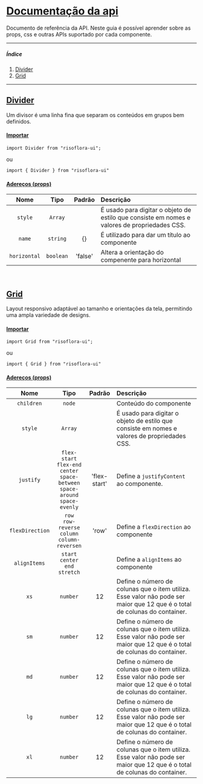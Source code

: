 # [Documentação da api](https://stackedit.io)
Documento de referência da API. Neste guia é possível aprender sobre as props, css e outras APIs suportado por cada componente.

*******
##### Índice
 1. [Divider](#divider)
 1. [Grid](#grid)
*******

<div id='divider'/>

## [Divider](https://stackedit.io)

Um divisor é uma linha fina que separam os conteúdos em grupos bem definidos.

#### [Importar](https://stackedit.io)

```
import Divider from "risoflora-ui";
```
ou
````
import { Divider } from "risoflora-ui"
````

#### [Adereços (props)](https://stackedit.io)

| Nome  |Tipo  |Padrão |Descrição|
|:-----:|:----:|:-----:|:--------|
|`style`|`Array`||É usado para digitar o objeto de estilo que consiste em nomes e valores de propriedades CSS.|
|`name`|`string`|{}|É utilizado para dar um título ao componente|
|`horizontal`|`boolean`|'false'|Altera a orientação do compenente para horizontal|
<br />

<div id='grid'/>

## [Grid](https://stackedit.io)

Layout responsivo adaptável ao tamanho e orientações da tela, permitindo uma ampla variedade de designs.

#### [Importar](https://stackedit.io)

```
import Grid from "risoflora-ui";
```
ou
````
import { Grid } from "risoflora-ui"
````

#### [Adereços (props)](https://stackedit.io)

| Nome  |Tipo  |Padrão |Descrição|
|:-----:|:----:|:-----:|:--------|
|`children`|`node`||Conteúdo do componente|
|`style`|`Array`||É usado para digitar o objeto de estilo que consiste em nomes e valores de propriedades CSS.|
|`justify`|`flex-start`<br/>`flex-end`<br/>`center`<br/>`space-between`<br/>`space-around`<br/>`space-evenly`|'flex-start'|Define a `justifyContent` ao componente.|
|`flexDirection`|`row`<br/>`row-reverse`<br/>`column`<br/>`column-reversen`|'row'|Define a `flexDirection` ao componente|
|`alignItems`|`start`<br/>`center`<br/>`end`<br/>`stretch`||Define a `alignItems` ao componente|
|`xs`|`number`|12|Define o número de colunas que o item utiliza. Esse valor não pode ser maior que 12 que é o total de colunas do container.|
|`sm`|`number`|12|Define o número de colunas que o item utiliza. Esse valor não pode ser maior que 12 que é o total de colunas do container.|
|`md`|`number`|12|Define o número de colunas que o item utiliza. Esse valor não pode ser maior que 12 que é o total de colunas do container.|
|`lg`|`number`|12|Define o número de colunas que o item utiliza. Esse valor não pode ser maior que 12 que é o total de colunas do container.|
|`xl`|`number`|12|Define o número de colunas que o item utiliza. Esse valor não pode ser maior que 12 que é o total de colunas do container.|

